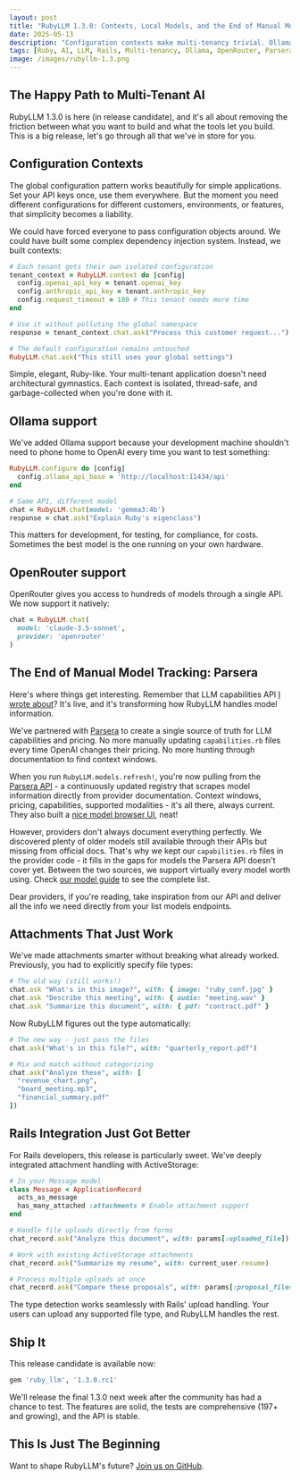 ```yaml
---
layout: post
title: "RubyLLM 1.3.0: Contexts, Local Models, and the End of Manual Model Tracking"
date: 2025-05-13
description: "Configuration contexts make multi-tenancy trivial. Ollama brings models home. And we're finally done with manual model capability tracking."
tags: [Ruby, AI, LLM, Rails, Multi-tenancy, Ollama, OpenRouter, Parsera]
image: /images/rubyllm-1.3.png
---
```


## The Happy Path to Multi-Tenant AI

RubyLLM 1.3.0 is here (in release candidate), and it's all about removing the friction between what you want to build and what the tools let you build. This is a big release, let's go through all that we've in store for you.

## Configuration Contexts

The global configuration pattern works beautifully for simple applications. Set your API keys once, use them everywhere. But the moment you need different configurations for different customers, environments, or features, that simplicity becomes a liability.

We could have forced everyone to pass configuration objects around. We could have built some complex dependency injection system. Instead, we built contexts:

```ruby
# Each tenant gets their own isolated configuration
tenant_context = RubyLLM.context do |config|
  config.openai_api_key = tenant.openai_key
  config.anthropic_api_key = tenant.anthropic_key
  config.request_timeout = 180 # This tenant needs more time
end

# Use it without polluting the global namespace
response = tenant_context.chat.ask("Process this customer request...")

# The default configuration remains untouched
RubyLLM.chat.ask("This still uses your global settings")
```

Simple, elegant, Ruby-like. Your multi-tenant application doesn't need architectural gymnastics. Each context is isolated, thread-safe, and garbage-collected when you're done with it.

## Ollama support

We've added Ollama support because your development machine shouldn't need to phone home to OpenAI every time you want to test something:

```ruby
RubyLLM.configure do |config|
  config.ollama_api_base = 'http://localhost:11434/api'
end

# Same API, different model
chat = RubyLLM.chat(model: 'gemma3:4b')
response = chat.ask("Explain Ruby's eigenclass")
```

This matters for development, for testing, for compliance, for costs. Sometimes the best model is the one running on your own hardware.

## OpenRouter support

OpenRouter gives you access to hundreds of models through a single API. We now support it natively:

```ruby
chat = RubyLLM.chat(
  model: 'claude-3.5-sonnet',
  provider: 'openrouter'
)
```

## The End of Manual Model Tracking: Parsera

Here's where things get interesting. Remember that LLM capabilities API [I wrote about](/standard-api-llm-capabilities-pricing)? It's live, and it's transforming how RubyLLM handles model information.

We've partnered with [Parsera](https://parsera.org) to create a single source of truth for LLM capabilities and pricing. No more manually updating `capabilities.rb` files every time OpenAI changes their pricing. No more hunting through documentation to find context windows.

When you run `RubyLLM.models.refresh!`, you're now pulling from the [Parsera API](http://api.parsera.org/v1/llm-specs) - a continuously updated registry that scrapes model information directly from provider documentation. Context windows, pricing, capabilities, supported modalities - it's all there, always current. They also built a [nice model browser UI](https://llmspecs.parsera.org/), neat!

However, providers don't always document everything perfectly. We discovered plenty of older models still available through their APIs but missing from official docs. That's why we kept our `capabilities.rb` files in the provider code - it fills in the gaps for models the Parsera API doesn't cover yet. Between the two sources, we support virtually every model worth using. Check [our model guide](https://rubyllm.com/guides/available-models) to see the complete list.

Dear providers, if you're reading, take inspiration from our API and deliver all the info we need directly from your list models endpoints.

## Attachments That Just Work

We've made attachments smarter without breaking what already worked. Previously, you had to explicitly specify file types:

```ruby
# The old way (still works!)
chat.ask "What's in this image?", with: { image: "ruby_conf.jpg" }
chat.ask "Describe this meeting", with: { audio: "meeting.wav" }
chat.ask "Summarize this document", with: { pdf: "contract.pdf" }
```

Now RubyLLM figures out the type automatically:

```ruby
# The new way - just pass the files
chat.ask("What's in this file?", with: "quarterly_report.pdf")

# Mix and match without categorizing
chat.ask("Analyze these", with: [
  "revenue_chart.png",
  "board_meeting.mp3",
  "financial_summary.pdf"
])
```

## Rails Integration Just Got Better

For Rails developers, this release is particularly sweet. We've deeply integrated attachment handling with ActiveStorage:

```ruby
# In your Message model
class Message < ApplicationRecord
  acts_as_message
  has_many_attached :attachments # Enable attachment support
end

# Handle file uploads directly from forms
chat_record.ask("Analyze this document", with: params[:uploaded_file])

# Work with existing ActiveStorage attachments
chat_record.ask("Summarize my resume", with: current_user.resume)

# Process multiple uploads at once
chat_record.ask("Compare these proposals", with: params[:proposal_files])
```

The type detection works seamlessly with Rails' upload handling. Your users can upload any supported file type, and RubyLLM handles the rest.

## Ship It

This release candidate is available now:

```ruby
gem 'ruby_llm', '1.3.0.rc1'
```

We'll release the final 1.3.0 next week after the community has had a chance to test. The features are solid, the tests are comprehensive (197+ and growing), and the API is stable.

## This Is Just The Beginning

Want to shape RubyLLM's future? [Join us on GitHub](https://github.com/crmne/ruby_llm).
